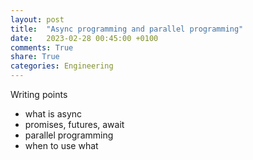 ```yaml
---
layout: post
title:  "Async programming and parallel programming"
date:   2023-02-28 00:45:00 +0100
comments: True
share: True
categories: Engineering
---
```


Writing points
- what is async 
- promises, futures, await
- parallel programming
- when to use what
